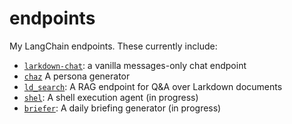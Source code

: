 
# endpoints

My LangChain endpoints. These currently include:

- [`larkdown-chat`](endpoints/larkdown_chat): a vanilla messages-only chat endpoint
- [`chaz`](endpoints/chaz) A persona generator
- [`ld_search`](endpoints/ld_search): A RAG endpoint for Q&A over Larkdown documents
- [`shel`](endpoints/shel): A shell execution agent (in progress)
- [`briefer`](endpoints/briefer): A daily briefing generator (in progress)
